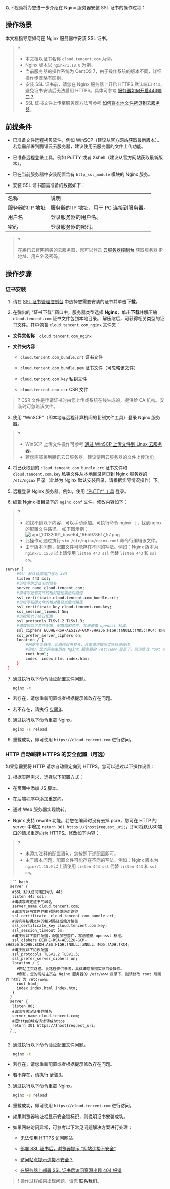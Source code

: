 以下视频将为您进一步介绍在 Nginx 服务器安装 SSL 证书的操作过程：



## 操作场景

本文档指导您如何在 Nginx 服务器中安装 SSL 证书。

>?
>
> - 本文档以证书名称 `cloud.tencent.com` 为例。
> - Nginx 版本以 `nginx/1.18.0` 为例。
> - 当前服务器的操作系统为 CentOS 7，由于操作系统的版本不同，详细操作步骤略有区别。
> - 安装 SSL 证书前，请您在 Nginx 服务器上开启 HTTPS 默认端口 `443`，避免证书安装后无法启用 HTTPS。具体可参考 [服务器如何开启443端口？](https://intl.cloud.tencent.com/document/product/1007/36738)
> - SSL 证书文件上传至服务器方法可参考 [如何将本地文件拷贝到云服务器](https://intl.cloud.tencent.com/document/product/213/34821)。


## 前提条件
- 已准备文件远程拷贝软件，例如 WinSCP（建议从官方网站获取最新版本）。
若您需部署到腾讯云云服务器，建议使用云服务器的文件上传功能。

- 已准备远程登录工具，例如 PuTTY 或者 Xshell（建议从官方网站获取最新版本）。

- 已在当前服务器中安装配置含有 `http_ssl_module` 模块的 Nginx 服务。

- 安装 SSL 证书前需准备的数据如下：

<table>
<tr>
<td rowspan="1" colSpan="1" >名称</td>
<td rowspan="1" colSpan="1" >说明</td>
</tr>
<tr>
<td rowspan="1" colSpan="1" >服务器的 IP 地址</td>
<td rowspan="1" colSpan="1" >服务器的 IP 地址，用于 PC 连接到服务器。</td>
</tr>
<tr>
<td rowspan="1" colSpan="1" >用户名</td>
<td rowspan="1" colSpan="1" >登录服务器的用户名。</td>
</tr>
<tr>
<td rowspan="1" colSpan="1" >密码</td>
<td rowspan="1" colSpan="1" > 登录服务器的密码。</td>
</tr>
</table>


   >?
   >
   > 在腾讯云官网购买的云服务器，您可以登录 [云服务器控制台](https://console.cloud.tencent.com/cvm)  获取服务器 IP 地址、用户名及密码。
   >


## 操作步骤

### 证书安装
1. 请在 [SSL 证书管理控制台](https://console.cloud.tencent.com/ssl) 中选择您需要安装的证书并单击**下载**。

2. 在弹出的 “证书下载” 窗口中，服务器类型选择 **Nginx**，单击**下载**并解压缩 `cloud.tencent.com` 证书文件包到本地目录。
解压缩后，可获得相关类型的证书文件。其中包含 `cloud.tencent.com_nginx` 文件夹：

  - **文件夹名称**：`cloud.tencent.com_nginx`

  - **文件夹内容**：

    - `cloud.tencent.com_bundle.crt` 证书文件

    - `cloud.tencent.com_bundle.pem` 证书文件（可忽略该文件）

    - `cloud.tencent.com.key` 私钥文件

    - `cloud.tencent.com.csr` CSR 文件
      

>?
> CSR 文件是申请证书时由您上传或系统在线生成的，提供给 CA 机构。安装时可忽略该文件。


3. 使用 “WinSCP”（即本地与远程计算机间的复制文件工具）登录 Nginx 服务器。
   

>?
>   - WinSCP 上传文件操作可参考 [通过 WinSCP 上传文件到 Linux 云服务器](https://intl.cloud.tencent.com/document/product/213/2131)。
>   - 若您需部署到腾讯云云服务器，建议使用云服务器的文件上传功能。

4. 将已获取到的 `cloud.tencent.com_bundle.crt` 证书文件和 `cloud.tencent.com.key` 私钥文件从本地目录拷贝到 Nginx 服务器的 ` /etc/nginx` 目录（此处为 Nginx 默认安装目录，请根据实际情况操作）下。

5. 远程登录 Nginx 服务器。例如，使用 [“PuTTY” 工具](https://intl.cloud.tencent.com/document/product/213/32502) 登录。

6. 编辑 Nginx 根目录下的 `nginx.conf` 文件。修改内容如下：
   

>?
>   - 如找不到以下内容，可以手动添加。可执行命令 nginx -t ，找到nginx的配置文件路径。
> 如下图示例：![tapd_10132091_base64_1665978617_57.png](https://qcloudimg.tencent-cloud.cn/image/document/b772c59a0bdd1d7bfc97a2320cb95df7.png)
>   - 此操作可通过执行 `vim /etc/nginx/nginx.conf` 命令行编辑该文件。
>   - 由于版本问题，配置文件可能存在不同的写法。例如：Nginx 版本为 `nginx/1.15.0` 以上请使用 `listen 443 ssl` 代替 `listen 443` 和 `ssl on`。



   ``` bash
   server {
        #SSL 默认访问端口号为 443
        listen 443 ssl; 
        #请填写绑定证书的域名
        server_name cloud.tencent.com; 
        #请填写证书文件的相对路径或绝对路径
        ssl_certificate cloud.tencent.com_bundle.crt; 
        #请填写私钥文件的相对路径或绝对路径
        ssl_certificate_key cloud.tencent.com.key; 
        ssl_session_timeout 5m;
        #请按照以下协议配置
        ssl_protocols TLSv1.2 TLSv1.3; 
        #请按照以下套件配置，配置加密套件，写法遵循 openssl 标准。
        ssl_ciphers ECDHE-RSA-AES128-GCM-SHA256:HIGH:!aNULL:!MD5:!RC4:!DHE; 
        ssl_prefer_server_ciphers on;
        location / {
            #网站主页路径。此路径仅供参考，具体请您按照实际目录操作。
            #例如，您的网站主页在 Nginx 服务器的 /etc/www 目录下，则请修改 root 后面的 html 为 /etc/www。
            root html; 
            index  index.html index.htm;
        }
    }
   ```
   
   
   
7. 通过执行以下命令验证配置文件问题。

   ``` bash
   nginx -t
   ```
  - 若存在，请您重新配置或者根据提示修改存在问题。

  - 若不存在，请执行 [步骤8](https://write.woa.com/#step8)。

8. 通过执行以下命令重载 Nginx。

   ``` bash
   nginx -s reload
   ```
9. 重载成功，即可使用 `https://cloud.tencent.com` 进行访问。


### HTTP 自动跳转 HTTPS 的安全配置（可选）

如果您需要将 HTTP 请求自动重定向到 HTTPS。您可以通过以下操作设置：
1. 根据实际需求，选择以下配置方式：

  - 在页面中添加 JS 脚本。

  - 在后端程序中添加重定向。

  - 通过 Web 服务器实现跳转。

  - Nginx 支持 rewrite 功能。若您在编译时没有去掉 pcre，您可在 HTTP 的 server 中增加 `return 301 https://$host$request_uri;`，即可将默认80端口的请求重定向为 HTTPS。修改如下内容：
    

>?
> - 未添加注释的配置语句，您按照下述配置即可。
> - 由于版本问题，配置文件可能存在不同的写法。例如：Nginx 版本为 `nginx/1.15.0` 以上请使用 `listen 443 ssl` 代替 `listen 443` 和 `ssl on`。




      ``` bash
      server {
       #SSL 默认访问端口号为 443
       listen 443 ssl;
       #请填写绑定证书的域名
       server_name cloud.tencent.com; 
       #请填写证书文件的相对路径或绝对路径
       ssl_certificate  cloud.tencent.com_bundle.crt; 
       #请填写私钥文件的相对路径或绝对路径
       ssl_certificate_key cloud.tencent.com.key; 
       ssl_session_timeout 5m;
       #请按照以下套件配置，配置加密套件，写法遵循 openssl 标准。
       ssl_ciphers ECDHE-RSA-AES128-GCM-SHA256:ECDHE:ECDH:AES:HIGH:!NULL:!aNULL:!MD5:!ADH:!RC4;
       #请按照以下协议配置
       ssl_protocols TLSv1.2 TLSv1.3;
       ssl_prefer_server_ciphers on;
       location / {
         #网站主页路径。此路径仅供参考，具体请您按照实际目录操作。 
         #例如，您的网站主页在 Nginx 服务器的 /etc/www 目录下，则请修改 root 后面的 html 为 /etc/www。
         root html;
         index index.html index.htm;
       }
      }
      server {
       listen 80;
       #请填写绑定证书的域名
       server_name cloud.tencent.com; 
       #把http的域名请求转成https
       return 301 https://$host$request_uri; 
      }
      ```
      
      
      
2. 通过执行以下命令验证配置文件问题。

   ``` bash
   nginx -t
   ```
  - 若存在，请您重新配置或者根据提示修改存在问题。

  - 若不存在，请执行 [步骤3](https://write.woa.com/#step3)。

3. 通过执行以下命令重载 Nginx。

   ``` bash
   nginx -s reload
   ```
4. 重载成功，即可使用 `https://cloud.tencent.com` 进行访问。

- 如果浏览器地址栏显示安全锁标识，则说明证书安装成功。

- 如果网站访问异常，可参考以下常见问题解决方案进行处理：

    - [无法使用 HTTPS 访问网站](https://intl.cloud.tencent.com/document/product/1007/39821)

    - [部署 SSL 证书后，浏览器提示 “网站连接不安全”](https://intl.cloud.tencent.com/document/product/1007/40674)

    - [访问站点提示连接不安全？](https://intl.cloud.tencent.com/document/product/1007/30184)

    - [在服务器上部署 SSL 证书后访问资源出现 404 报错](https://intl.cloud.tencent.com/document/product/1007/39820)
      

>!
> 操作过程如果出现问题，请您 [联系我们](https://intl.cloud.tencent.com/document/product/1007/30951)。
